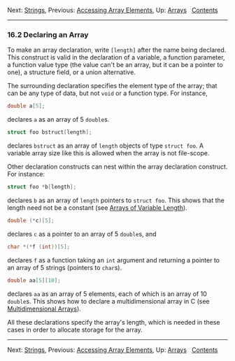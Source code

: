 Next: [Strings](Strings.md), Previous: [Accessing Array
Elements](Accessing-Array-Elements.md), Up: [Arrays](Arrays.md)  
[Contents](index.md#SEC_Contents "Table of contents")  

------------------------------------------------------------------------


### 16.2 Declaring an Array 


To make an array declaration, write `[length]` after the name being
declared. This construct is valid in the declaration of a variable, a
function parameter, a function value type (the value can't be an array,
but it can be a pointer to one), a structure field, or a union
alternative.

The surrounding declaration specifies the element type of the array;
that can be any type of data, but not `void` or a function type. For
instance,

``` C
double a[5];
```

declares `a` as an array of 5 `double`s.

``` C
struct foo bstruct[length];
```

declares `bstruct` as an array of `length` objects of type `struct foo`.
A variable array size like this is allowed when the array is not
file-scope.

Other declaration constructs can nest within the array declaration
construct. For instance:

``` C
struct foo *b[length];
```

declares `b` as an array of `length` pointers to `struct foo`. This
shows that the length need not be a constant (see [Arrays of Variable
Length](Arrays-of-Variable-Length.md)).

``` C
double (*c)[5];
```

declares `c` as a pointer to an array of 5 `double`s, and

``` C
char *(*f (int))[5];
```

declares `f` as a function taking an `int` argument and returning a
pointer to an array of 5 strings (pointers to `char`s).

``` C
double aa[5][10];
```

declares `aa` as an array of 5 elements, each of which is an array of 10
`double`s. This shows how to declare a multidimensional array in C (see
[Multidimensional Arrays](Multidimensional-Arrays.md)).

All these declarations specify the array's length, which is needed in
these cases in order to allocate storage for the array.

------------------------------------------------------------------------

Next: [Strings](Strings.md), Previous: [Accessing Array
Elements](Accessing-Array-Elements.md), Up: [Arrays](Arrays.md)  
[Contents](index.md#SEC_Contents "Table of contents")  
